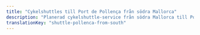 ```yaml
---
title: "Cykelshuttles till Port de Pollença från södra Mallorca"
description: "Planerad cykelshuttle-service från södra Mallorca till Port de Pollença. Cykla Tramuntana ena vägen, shuttle tillbaka."
translationKey: "shuttle-pollenca-from-south"
---
```


<!-- Content will be added later -->
